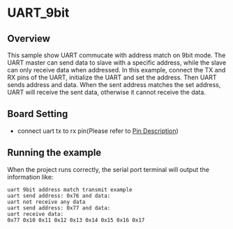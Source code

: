 # UART_9bit
## Overview

This sample show UART commucate with address match on 9bit mode. The UART master can send data to slave with a specific address, while the slave can only receive data when addressed.
In this example, connect the TX and RX pins of the UART, initialize the UART and set the address. Then UART sends address and data. When the sent address matches the set address, UART will receive the sent data, otherwise it cannot receive the data.


## Board Setting

- connect uart tx to rx pin(Please refer to  [Pin Description](lab_board_resource))

## Running the example

When the project runs correctly, the serial port terminal will output the information like:
```console
uart 9bit address match transmit example
uart send address: 0x76 and data:
uart not receive any data
uart send address: 0x77 and data:
uart receive data:
0x77 0x10 0x11 0x12 0x13 0x14 0x15 0x16 0x17
```